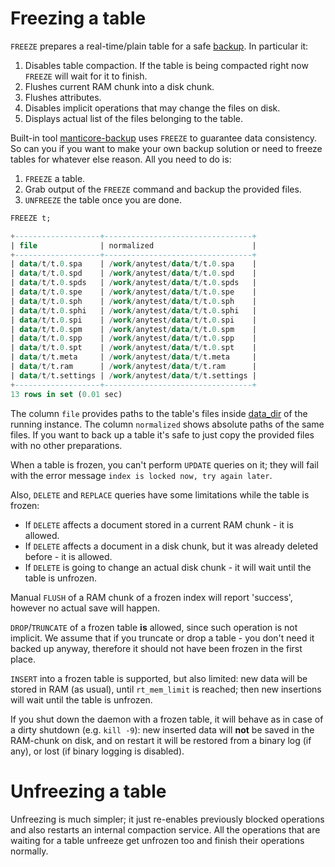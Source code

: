 # Freezing a table

<!-- example freeze -->

`FREEZE` prepares a real-time/plain table for a safe [backup](../Securing_and_compacting_an_index/Backup_and_restore.md). In particular it:
1. Disables table compaction. If the table is being compacted right now `FREEZE` will wait for it to finish.
2. Flushes current RAM chunk into a disk chunk.
3. Flushes attributes.
4. Disables implicit operations that may change the files on disk.
5. Displays actual list of the files belonging to the table.

Built-in tool [manticore-backup](../Securing_and_compacting_an_index/Backup_and_restore.md) uses `FREEZE` to guarantee data consistency. So can you if you want to make your own backup solution or need to freeze tables for whatever else reason. All you need to do is:
1. `FREEZE` a table.
2. Grab output of the `FREEZE` command and backup the provided files.
3. `UNFREEZE` the table once you are done.

<!-- request Example -->
```sql
FREEZE t;
```

<!-- response Example -->
```sql
+-------------------+---------------------------------+
| file              | normalized                      |
+-------------------+---------------------------------+
| data/t/t.0.spa    | /work/anytest/data/t/t.0.spa    |
| data/t/t.0.spd    | /work/anytest/data/t/t.0.spd    |
| data/t/t.0.spds   | /work/anytest/data/t/t.0.spds   |
| data/t/t.0.spe    | /work/anytest/data/t/t.0.spe    |
| data/t/t.0.sph    | /work/anytest/data/t/t.0.sph    |
| data/t/t.0.sphi   | /work/anytest/data/t/t.0.sphi   |
| data/t/t.0.spi    | /work/anytest/data/t/t.0.spi    |
| data/t/t.0.spm    | /work/anytest/data/t/t.0.spm    |
| data/t/t.0.spp    | /work/anytest/data/t/t.0.spp    |
| data/t/t.0.spt    | /work/anytest/data/t/t.0.spt    |
| data/t/t.meta     | /work/anytest/data/t/t.meta     |
| data/t/t.ram      | /work/anytest/data/t/t.ram      |
| data/t/t.settings | /work/anytest/data/t/t.settings |
+-------------------+---------------------------------+
13 rows in set (0.01 sec)
```

<!-- end -->

The column `file` provides paths to the table's files inside [data_dir](../Server_settings/Searchd.md#data_dir) of the running instance. The column `normalized` shows absolute paths of the same files. If you want to back up a table it's safe to just copy the provided files with no other preparations.

When a table is frozen, you can't perform `UPDATE` queries on it; they will fail with the error message `index is locked now,
try again later`.

Also, `DELETE` and `REPLACE` queries have some limitations while the table is frozen:
* If `DELETE` affects a document stored in a current RAM chunk - it is allowed.
* If `DELETE` affects a document in a disk chunk, but it was already deleted before - it is allowed.
* If `DELETE` is going to change an actual disk chunk - it will wait until the table is unfrozen.

Manual `FLUSH` of a RAM chunk of a frozen index will report 'success', however no actual save will happen.

`DROP`/`TRUNCATE` of a frozen table **is** allowed, since such operation is not implicit. We assume that if you truncate or drop a table - you don't need it backed up anyway, therefore it should not have been frozen in the first place.

`INSERT` into a frozen table is supported, but also limited: new data will be stored in RAM (as usual), until `rt_mem_limit` is reached; then new insertions will wait until the table is unfrozen.

If you shut down the daemon with a frozen table, it will behave as in case of a dirty shutdown (e.g. `kill -9`): new inserted data will **not** be saved in the RAM-chunk on disk, and on restart it will be restored from a binary log (if any), or lost (if binary logging is disabled).

# Unfreezing a table

Unfreezing is much simpler; it just re-enables previously blocked operations and also restarts an internal compaction service. All the operations that are waiting for a table unfreeze get unfrozen too and finish their operations normally.
